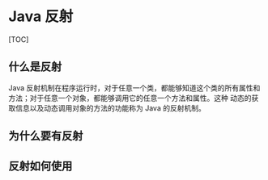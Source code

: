 # Java 反射

[TOC]

## 什么是反射

Java 反射机制在程序运行时，对于任意一个类，都能够知道这个类的所有属性和方法；对于任意一个对象，都能够调用它的任意一个方法和属性。这种 动态的获取信息以及动态调用对象的方法的功能称为 Java 的反射机制。

## 为什么要有反射

## 反射如何使用